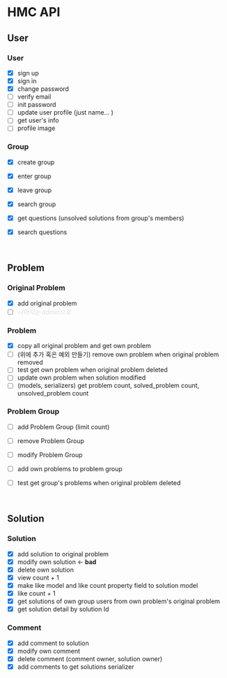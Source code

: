 # HMC API

## User

### User
- [x] sign up
- [x] sign in
- [x] change password
- [ ] verify email
- [ ] init password
- [ ] update user profile (just name... )
- [ ] get user's info
- [ ] profile image

### Group
- [x] create group
- [x] enter group
- [x] leave group
- [x] search group
- [x] get questions (unsolved solutions from group's members)
- [x] search questions


<br />

## Problem

### Original Problem
- [x] add original problem
- [ ] *<span style="color: #DDD;">나머지는 admin으로</span>*

### Problem
- [x] copy all original problem and get own problem
- [ ] (위에 추가 혹은 예외 만들기) remove own problem when original problem removed
- [ ] test get own problem when original problem deleted
- [ ] update own problem when solution modified
- [ ] (models, serializers) get problem count, solved_problem count, unsolved_problem count

### Problem Group
- [ ] add Problem Group (limit count)
- [ ] remove Problem Group
- [ ] modify Problem Group
- [ ] add own problems to problem group
- [ ] test get group's problems when original problem deleted


<br />

## Solution

### Solution
- [x] add solution to original problem
- [x] modify own solution <- **bad**
- [x] delete own solution
- [x] view count + 1
- [x] make like model and like count property field to solution model
- [x] like count + 1
- [x] get solutions of own group users from own problem's original problem
- [x] get solution detail by solution Id

### Comment
- [x] add comment to solution
- [x] modify own comment
- [x] delete comment (comment owner, solution owner)
- [x] add comments to get solutions serializer